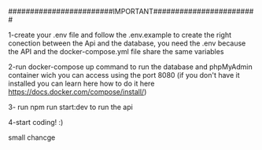 ########################IMPORTANT########################

1-create your .env file and follow the .env.example to create the right conection between the Api and the database, you need the .env because the API and the docker-compose.yml file share the same variables

2-run docker-compose up command to run the database and phpMyAdmin container wich you can access using the port 8080 (if you don't have it installed you can learn here how to do it here https://docs.docker.com/compose/install/)

3- run npm run start:dev to run the api

4-start coding! :)

small chancge
